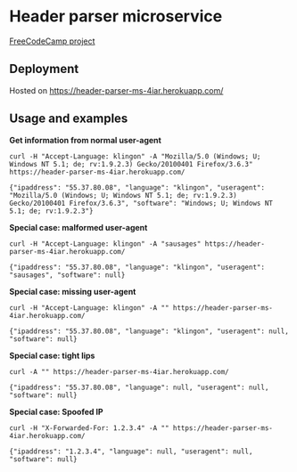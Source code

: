 # Header parser microservice
[FreeCodeCamp project](https://www.freecodecamp.com/challenges/request-header-parser-microservice)

## Deployment
Hosted on https://header-parser-ms-4iar.herokuapp.com/

## Usage and examples

**Get information from normal user-agent**
```
curl -H "Accept-Language: klingon" -A "Mozilla/5.0 (Windows; U; Windows NT 5.1; de; rv:1.9.2.3) Gecko/20100401 Firefox/3.6.3" https://header-parser-ms-4iar.herokuapp.com/
```
```
{"ipaddress": "55.37.80.08", "language": "klingon", "useragent": "Mozilla/5.0 (Windows; U; Windows NT 5.1; de; rv:1.9.2.3) Gecko/20100401 Firefox/3.6.3", "software": "Windows; U; Windows NT 5.1; de; rv:1.9.2.3"}
```

**Special case: malformed user-agent**
```
curl -H "Accept-Language: klingon" -A "sausages" https://header-parser-ms-4iar.herokuapp.com/
```
```
{"ipaddress": "55.37.80.08", "language": "klingon", "useragent": "sausages", "software": null}
```

**Special case: missing user-agent**
```
curl -H "Accept-Language: klingon" -A "" https://header-parser-ms-4iar.herokuapp.com/
```
```
{"ipaddress": "55.37.80.08", "language": "klingon", "useragent": null, "software": null}
```
**Special case: tight lips**
```
curl -A "" https://header-parser-ms-4iar.herokuapp.com/
```
```
{"ipaddress": "55.37.80.08", "language": null, "useragent": null, "software": null}
```

**Special case: Spoofed IP**
```
curl -H "X-Forwarded-For: 1.2.3.4" -A "" https://header-parser-ms-4iar.herokuapp.com/
```
```
{"ipaddress": "1.2.3.4", "language": null, "useragent": null, "software": null}
```














